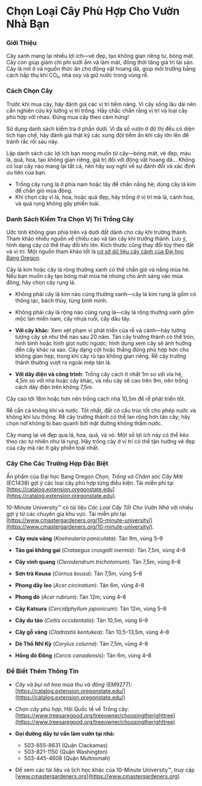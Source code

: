 # Chọn Loại Cây Phù Hợp Cho Vườn Nhà Bạn

### Giới Thiệu

Cây xanh mang lại nhiều lợi ích—vẻ đẹp, tạo không gian riêng tư, bóng mát. Cây còn giúp giảm chi phí sưởi ấm và làm mát, đồng thời tăng giá trị tài sản. Cây là nơi ở và nguồn thức ăn cho động vật hoang dã, giúp môi trường bằng cách hấp thụ khí CO₂, nhả oxy và giữ nước trong vùng rễ.

### Cách Chọn Cây

Trước khi mua cây, hãy đánh giá các vị trí tiềm năng. Vì cây sống lâu dài nên cần nghiên cứu kỹ lưỡng vị trí trồng. Hãy chắc chắn rằng vị trí và loại cây phù hợp với nhau. Đừng mua cây theo cảm hứng!


Sử dụng danh sách kiểm tra ở phần dưới. Vì đa số vườn ở đô thị đều có diện tích hạn chế, hãy đánh giá thật kỹ các xung đột tiềm ẩn khi cây lớn lên để tránh rắc rối sau này.


Lập danh sách các lợi ích bạn mong muốn từ cây—bóng mát, vẻ đẹp, màu lá, quả, hoa, tạo không gian riêng, giá trị đối với động vật hoang dã... Không có loại cây nào mang lại tất cả, nên hãy suy nghĩ về sự đánh đổi và xác định ưu tiên của bạn.


- Trồng cây rụng lá ở phía nam hoặc tây để chắn nắng hè; dùng cây lá kim để chắn gió mùa đông.
- Khi chọn cây vì lá, hoa, hoặc quả đẹp, hãy trồng ở vị trí mà lá, cánh hoa, và quả rụng không gây phiền toái.

### Danh Sách Kiểm Tra Chọn Vị Trí Trồng Cây


Ước tính không gian phía trên và dưới đất dành cho cây khi trưởng thành. Tham khảo nhiều nguồn về chiều cao và tán cây khi trưởng thành. Lưu ý, hình dạng cây có thể thay đổi khi lớn. Kích thước cũng thay đổi tùy theo đất và vị trí. Một nguồn tham khảo tốt là [cơ sở dữ liệu cây cảnh của Đại học Bang Oregon](https://landscapeplants.oregonstate.edu/).


Cây lá kim hoặc cây lá rộng thường xanh có thể chắn gió và nắng mùa hè. Nếu bạn muốn cây tạo bóng mát mùa hè nhưng cho ánh sáng vào mùa đông, hãy chọn cây rụng lá.

- Không phải cây lá kim nào cũng thường xanh—cây lá kim rụng lá gồm có thông lạc, bách thủy, tùng bình minh.
- Không phải cây lá rộng nào cũng rụng lá—cây lá rộng thường xanh gồm mộc lan miền nam, cây nhựa ruồi, cây dâu tây.


- **Với cây khác**: Xem xét phạm vi phát triển của rễ và cành—hãy tưởng tượng cây sẽ như thế nào sau 20 năm. Tán cây trưởng thành có thể tròn, hình bình hoặc hình giọt nước ngược; hình dung xem cây sẽ ảnh hưởng đến cây khác ra sao. Cây dạng cột hoặc thẳng đứng phù hợp hơn cho không gian hẹp, trong khi cây rủ tạo không gian riêng. Rễ cây trưởng thành thường vượt ra ngoài mép tán lá.
- **Với dây điện và công trình**: Trồng cây cách ít nhất 1m so với vỉa hè, 4,5m so với nhà hoặc cây khác, và nếu cây sẽ cao trên 9m, nên trồng cách dây điện trên không 7,5m.

Cây cao tới 18m hoặc hơn nên trồng cách nhà 10,5m để rễ phát triển tốt.


Rễ cần cả không khí và nước. Tốt nhất, đất có cấu trúc tốt cho phép nước và không khí lưu thông. Rễ cây trưởng thành có thể lan rộng hơn tán cây; hãy chọn nơi không bị bao quanh bởi mặt đường không thấm nước.


Cây mang lại vẻ đẹp qua lá, hoa, quả, và vỏ. Một số lợi ích này có thể kéo theo rác tự nhiên như lá rụng. Hãy trồng cây ở vị trí có thể tận hưởng vẻ đẹp của cây mà rác ít gây phiền toái nhất.

### Cây Cho Các Trường Hợp Đặc Biệt

Ấn phẩm của Đại học Bang Oregon *Chọn, Trồng và Chăm sóc Cây Mới* (EC1438) gợi ý các loại cây phù hợp từng điều kiện. Tải miễn phí tại [https://catalog.extension.oregonstate.edu](https://catalog.extension.oregonstate.edu).

10-Minute University™ có tài liệu *Các Loại Cây Tốt Cho Vườn Nhà* với nhiều gợi ý từ các chuyên gia khu vực. Tải miễn phí tại [https://www.cmastergardeners.org/10-minute-university/](https://www.cmastergardeners.org/10-minute-university/).


- **Cây mưa vàng** (*Koelreuteria paniculata*): Tán 9m, vùng 5–9
- **Táo gai không gai** (*Crataegus crusgalli inermis*): Tán 7,5m, vùng 4–8


- **Cây vinh quang** (*Clerodendrum trichotomum*): Tán 7,5m, vùng 6–8
- **Sơn trà Kousa** (*Cornus kousa*): Tán 7,5m, vùng 5–8
- **Phong dây leo** (*Acer circinatum*): Tán 6m, vùng 4–8


- **Phong đỏ** (*Acer rubrum*): Tán 12m, vùng 4–8
- **Cây Katsura** (*Cercidiphyllum japonicum*): Tán 12m, vùng 5–8


- **Cây du táo** (*Celtis occidentalis*): Tán 10,5m, vùng 6–9
- **Cây gỗ vàng** (*Cladrastis kentukea*): Tán 10,5–13,5m, vùng 4–8
- **Dẻ Thổ Nhĩ Kỳ** (*Corylus colurna*): Tán 7,5m, vùng 4–8
- **Hồng đỏ Đông** (*Cercis canadensis*): Tán 6m, vùng 4–8

### Để Biết Thêm Thông Tin

- *Cây và bụi nở hoa mùa thu và đông* (EM9277): [https://catalog.extension.oregonstate.edu/](https://catalog.extension.oregonstate.edu/)
- *Chọn cây phù hợp*, Hội Quốc tế về Trồng cây: [https://www.treesaregood.org/treeowner/choosingtherighttree](https://www.treesaregood.org/treeowner/choosingtherighttree)


- **Gọi đường dây tư vấn làm vườn tại nhà:**
  - 503-655-8631 (Quận Clackamas)
  - 503-821-1150 (Quận Washington)
  - 503-445-4608 (Quận Multnomah)

- Để xem các tài liệu và lịch học khác của 10-Minute University™, truy cập [www.cmastergardeners.org](https://www.cmastergardeners.org)

